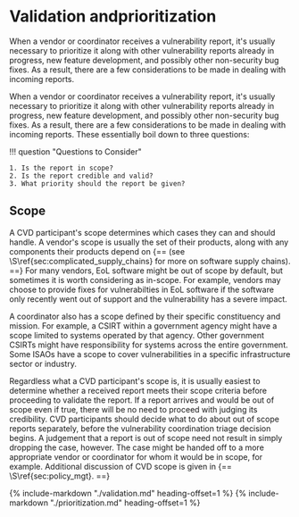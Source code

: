 # Validation andprioritization

When a vendor or coordinator receives a vulnerability report, it's
usually necessary to prioritize it along with other vulnerability
reports already in progress, new feature development, and possibly other
non-security bug fixes. As a result, there are a few considerations to
be made in dealing with incoming reports.

When a vendor or coordinator receives a vulnerability report, it's usually necessary to prioritize it along with other vulnerability reports already in progress, new feature development, and possibly other non-security bug fixes.
As a result, there are a few considerations to be made in dealing with incoming reports.
These essentially boil down to three questions:

!!! question "Questions to Consider"

    1. Is the report in scope?
    2. Is the report credible and valid?
    3. What priority should the report be given?

## Scope

A CVD participant's scope determines which cases they can and should handle.
A vendor's scope is usually the set of their products, along with any components their products depend on 
{== (see \S\ref{sec:complicated_supply_chains} for more on software supply chains). ==}
For many vendors, EoL software might be out of scope by default, but sometimes it is worth considering as in-scope. 
For example, vendors may choose to provide fixes for vulnerabilties in EoL software if the software only recently went out of support and the vulnerability has a severe impact.

A coordinator also has a scope defined by their specific constituency and mission. 
For example, a CSIRT within a government agency might have a scope limited to systems operated by that agency.
Other government CSIRTs might have responsibility for systems across the entire government.
Some ISAOs have a scope to cover vulnerabilities in a specific infrastructure sector or industry.

Regardless what a CVD participant's scope is, it is usually easiest to determine whether a received report meets their
scope criteria before proceeding to validate the report.
If a report arrives and would be out of scope even if true, there will be no need to proceed with judging its credibility.
CVD participants should decide what to do about out of scope reports separately, before the vulnerability coordination 
triage decision begins. 
A judgement that a report is out of scope need not result in simply dropping the case, however.
The case might be handed off to a more appropriate vendor or coordinator for whom it would be in scope, for example.
Additional discussion of CVD scope is given in {== \S\ref{sec:policy_mgt}. ==}

{% include-markdown "./validation.md" heading-offset=1 %}
{% include-markdown "./prioritization.md" heading-offset=1 %}

